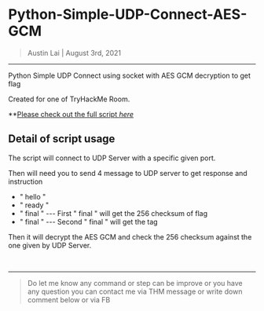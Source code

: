# Python-Simple-UDP-Connect-AES-GCM

> Austin Lai | August 3rd, 2021

---

<!-- Description -->

Python Simple UDP Connect using socket with AES GCM decryption to get flag

Created for one of TryHackMe Room.

**[Please check out the full script _here_]()

<!-- /Description -->

## Detail of script usage

The script will connect to UDP Server with a specific given port.

Then will need you to send 4 message to UDP server to get response and instruction

- " hello "
- " ready "
- " final " --- First " final " will get the 256 checksum of flag
- " final " --- Second " final " will get the tag

Then it will decrypt the AES GCM and check the 256 checksum against the one given by UDP Server.

<br />

---

> Do let me know any command or step can be improve or you have any question you can contact me via THM message or write down comment below or via FB
